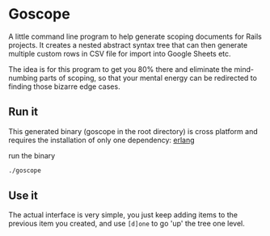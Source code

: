 # Goscope

A little command line program to help generate scoping documents for Rails projects. It creates a nested abstract syntax tree that can then generate multiple custom rows in CSV file for import into Google Sheets etc.

The idea is for this program to get you 80% there and eliminate the mind-numbing parts of scoping, so that your mental energy can be redirected to finding those bizarre edge cases.

## Run it

This generated binary (goscope in the root directory) is cross platform and requires the installation of only one dependency:
[erlang](https://www.erlang.org/)

run the binary

```bash
./goscope
```

## Use it

The actual interface is very simple, you just keep adding items to the previous item you created, and use `[d]one` to go 'up' the tree one level.
